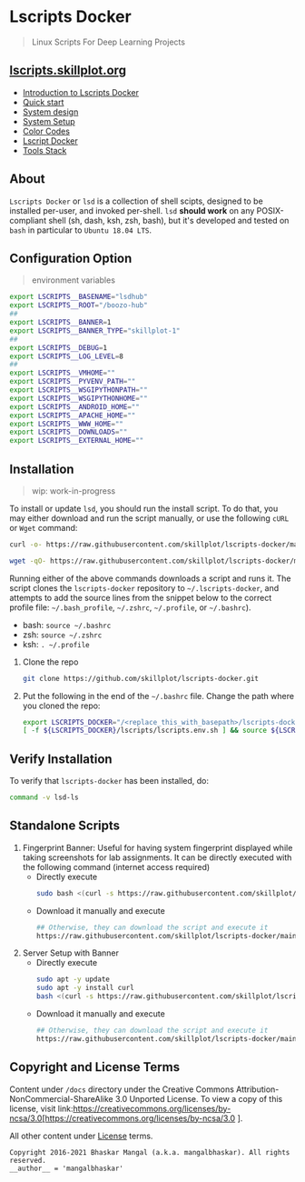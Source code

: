# Lscripts Docker
> Linux Scripts For Deep Learning Projects

## [lscripts.skillplot.org](https://skillplot.github.io/lscripts-docker)

* [Introduction to Lscripts Docker](docs/_posts/2021-05-07-introduction-to-lscripts-docker.md)
* [Quick start](docs/_posts/2021-05-08-quick-start.md)
* [System design](docs/_posts/2021-05-09-system-design.md)
* [System Setup](docs/_posts/2021-06-18-system-setup.md)
* [Color Codes](docs/_posts/2021-06-18-color-codes.md)
* [Lscript Docker](docs/_posts/2021-06-21-lscript-docker.md)
* [Tools Stack](docs/_posts/2021-07-04-tools-stack.md)



## About

`Lscripts Docker` or `lsd` is a collection of shell scipts, designed to be installed per-user, and invoked per-shell. `lsd` **should work** on any POSIX-compliant shell (sh, dash, ksh, zsh, bash), but it's developed and tested on `bash` in particular to `Ubuntu 18.04 LTS`.


## Configuration Option
> environment variables


```bash
export LSCRIPTS__BASENAME="lsdhub"
export LSCRIPTS__ROOT="/boozo-hub"
##
export LSCRIPTS__BANNER=1
export LSCRIPTS__BANNER_TYPE="skillplot-1"
##
export LSCRIPTS__DEBUG=1
export LSCRIPTS__LOG_LEVEL=8
##
export LSCRIPTS__VMHOME=""
export LSCRIPTS__PYVENV_PATH=""
export LSCRIPTS__WSGIPYTHONPATH=""
export LSCRIPTS__WSGIPYTHONHOME=""
export LSCRIPTS__ANDROID_HOME=""
export LSCRIPTS__APACHE_HOME=""
export LSCRIPTS__WWW_HOME=""
export LSCRIPTS__DOWNLOADS=""
export LSCRIPTS__EXTERNAL_HOME=""
```


## Installation
> wip: work-in-progress

To install or update `lsd`, you should run the install script. To do that, you may either download and run the script manually, or use the following `cURL` or `Wget` command:


```bash
curl -o- https://raw.githubusercontent.com/skillplot/lscripts-docker/main/install.sh | bash
```

```bash
wget -qO- https://raw.githubusercontent.com/skillplot/lscripts-docker/main/install.sh | bash
```

Running either of the above commands downloads a script and runs it. The script clones the `lscripts-docker` repository to `~/.lscripts-docker`, and attempts to add the source lines from the snippet below to the correct profile file: `~/.bash_profile`, `~/.zshrc`, `~/.profile`, or `~/.bashrc`).
* bash: `source ~/.bashrc`
* zsh: `source ~/.zshrc`
* ksh: `. ~/.profile`


1. Clone the repo
    ```bash
    git clone https://github.com/skillplot/lscripts-docker.git
    ```
2. Put the following in the end of the `~/.bashrc` file. Change the path where you cloned the repo:
    ```bash
    export LSCRIPTS_DOCKER="/<replace_this_with_basepath>/lscripts-docker"
    [ -f ${LSCRIPTS_DOCKER}/lscripts/lscripts.env.sh ] && source ${LSCRIPTS_DOCKER}/lscripts/lscripts.env.sh
    ```


## Verify Installation

To verify that `lscripts-docker` has been installed, do:

```bash
command -v lsd-ls
```


## Standalone Scripts


1. Fingerprint Banner: Useful for having system fingerprint displayed while taking screenshots for lab assignments. It can be directly executed with the following command (internet access required)
    * Directly execute
        ```bash
        sudo bash <(curl -s https://raw.githubusercontent.com/skillplot/lscripts-docker/main/lscripts/banners/skplt.fingerprint.sh)
        ```
    * Download it manually and execute
        ```bash
        ## Otherwise, they can download the script and execute it
        https://raw.githubusercontent.com/skillplot/lscripts-docker/main/lscripts/banners/skplt.fingerprint.sh
        ```
2. Server Setup with Banner
    * Directly execute
        ```bash
        sudo apt -y update
        sudo apt -y install curl
        bash <(curl -s https://raw.githubusercontent.com/skillplot/lscripts-docker/main/lscripts/banners/skplt.serversetup.sh)
        ```
    * Download it manually and execute
        ```bash
        ## Otherwise, they can download the script and execute it
        https://raw.githubusercontent.com/skillplot/lscripts-docker/main/lscripts/banners/skplt.serversetup.sh
        ```


## Copyright and License Terms

Content under `/docs` directory under the Creative Commons Attribution-NonCommercial-ShareAlike 3.0 Unported License. To view a copy of this license, visit link:https://creativecommons.org/licenses/by-ncsa/3.0[https://creativecommons.org/licenses/by-ncsa/3.0 ].

All other content under [License](LICENSE) terms.

```
Copyright 2016-2021 Bhaskar Mangal (a.k.a. mangalbhaskar). All rights reserved.
__author__ = 'mangalbhaskar'
```
